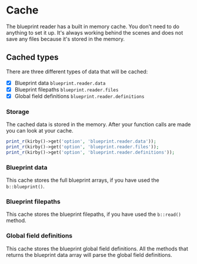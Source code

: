 # Cache

The blueprint reader has a built in memory cache. You don't need to do anything to set it up. It's always working behind the scenes and does not save any files because it's stored in the memory.

## Cached types

There are three different types of data that will be cached:

- [x] Blueprint data `blueprint.reader.data`
- [x] Blueprint filepaths `blueprint.reader.files`
- [x] Global field definitions `blueprint.reader.definitions`

### Storage

The cached data is stored in the memory. After your function calls are made you can look at your cache.

```php
print_r(kirby()->get('option', 'blueprint.reader.data'));
print_r(kirby()->get('option', 'blueprint.reader.files'));
print_r(kirby()->get('option', 'blueprint.reader.definitions'));
```

### Blueprint data

This cache stores the full blueprint arrays, if you have used the `b::blueprint()`.

### Blueprint filepaths

This cache stores the blueprint filepaths, if you have used the `b::read()` method.

### Global field definitions

This cache stores the blueprint global field definitions. All the methods that returns the blueprint data array will parse the global field definitions.